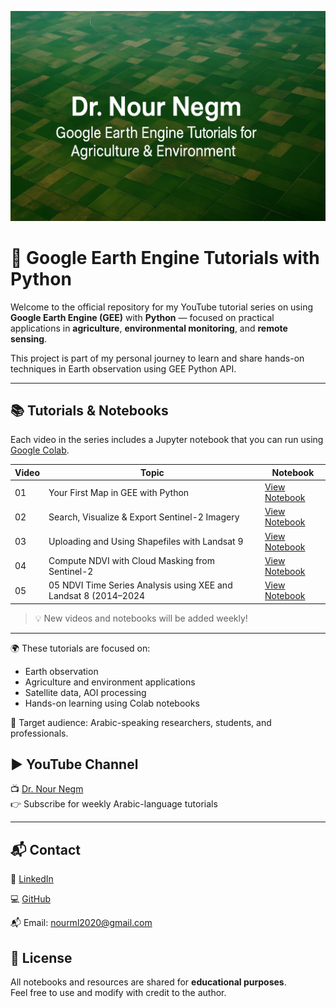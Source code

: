 <p align="center">
  <img src="Banner1.png" alt="Dr. Nour Negm - GEE Tutorials" width="800">
</p>

# 📡 Google Earth Engine Tutorials with Python
Welcome to the official repository for my YouTube tutorial series on using **Google Earth Engine (GEE)** with **Python** — focused on practical applications in **agriculture**, **environmental monitoring**, and **remote sensing**.

This project is part of my personal journey to learn and share hands-on techniques in Earth observation using GEE Python API.

---

## 📚 Tutorials & Notebooks

Each video in the series includes a Jupyter notebook that you can run using [Google Colab](https://colab.research.google.com/).

| Video | Topic | Notebook |
|-------|-------|----------|
| 01 | Your First Map in GEE with Python | [View Notebook](notebooks/01_Your_First_Map.ipynb) |
| 02 | Search, Visualize & Export Sentinel-2 Imagery | [View Notebook](notebooks/02_Search,_Visualize_&_Export_Sentinel_2_Imagery.ipynb) |
| 03 | Uploading and Using Shapefiles with Landsat 9  | [View Notebook](notebooks/03_Uploading_and_Using_Shapefile.ipynb)
| 04 | Compute NDVI with Cloud Masking from Sentinel-2 | [View Notebook](notebooks/04_Compute_NDVI_with_Cloud_Masking_from_Sentinel_2.ipynb)
| 05 | 05 NDVI Time Series Analysis using XEE and Landsat 8 (2014–2024 | [View Notebook](notebooks/05_NDVI_Time_Series_Analysis_using__XEE_and_Landsat_8_(2014–2024).ipynb)
> 💡 New videos and notebooks will be added weekly!

---

🌍 These tutorials are focused on:
- Earth observation
- Agriculture and environment applications
- Satellite data, AOI processing
- Hands-on learning using Colab notebooks

🧪 Target audience: Arabic-speaking researchers, students, and professionals.

## ▶️ YouTube Channel

📺 [Dr. Nour Negm](https://www.youtube.com/@DrNourEarthEngine)  
👉 Subscribe for weekly Arabic-language tutorials

---

## 📬 Contact

💼 [LinkedIn](https://www.linkedin.com/in/nour-ibrahim)

💻 [GitHub](https://github.com/NourNegm85)

📬 Email: nourml2020@gmail.com

## 💬 License

All notebooks and resources are shared for **educational purposes**.  
Feel free to use and modify with credit to the author.
